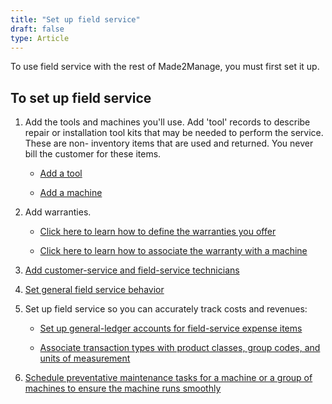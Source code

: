 ```yaml
---
title: "Set up field service"
draft: false
type: Article
---
```


To use field service with the rest of Made2Manage, you must first set it up.

## To set up field service

1.  Add the tools and machines you'll use. Add 'tool' records to describe repair or installation tool kits that may be needed to perform the service. These are non- inventory items that are used and returned. You never bill the customer for these items.

    -  [Add a tool](add-a-tool.md)

    

    -  [Add a machine](add-a-machine.md)

    

2.  Add warranties.

    - [Click here to learn how to define the warranties you offer](add-a-warranty.md)

    - [Click here to learn how to associate the warranty with a machine](add-warranty-information-for-a-machine.md)

3.  [Add customer-service and field-service technicians](add-a-technician.md)
4.  [Set general field service behavior](set-field-service's-general-behavior.md)
5.  Set up field service so you can accurately track costs and revenues:

    - [Set up general-ledger accounts for field-service expense items](set-general-ledger-accounts-for-field-service-expense-items.md)

    

    - [Associate transaction types with product classes, group codes, and units of measurement](associate-transaction-types-with-product-classes-group-codes-and-units-of-measure.md)

    

6.  [Schedule preventative maintenance tasks for a machine or a group of machines to ensure the machine runs smoothly](schedule-preventative-maintenance-for-a-machine.md)
